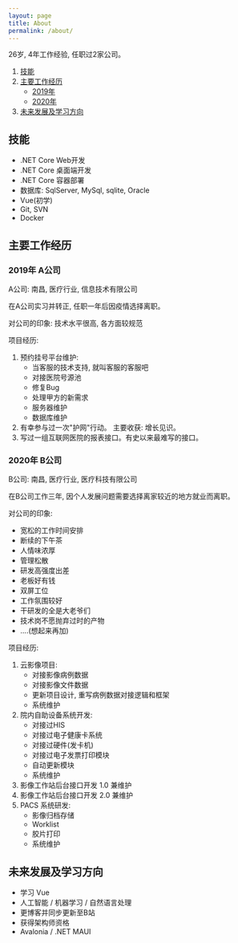 ```yaml
---
layout: page
title: About
permalink: /about/
---
```


26岁, 4年工作经验, 任职过2家公司。

1. [技能](#技能)
1. [主要工作经历](#主要工作经历)
    - [2019年](#2019年-a公司)
    - [2020年](#2020年-b公司)
1. [未来发展及学习方向](#未来发展及学习方向)

## 技能

- .NET Core Web开发
- .NET Core 桌面端开发
- .NET Core 容器部署
- 数据库: SqlServer, MySql, sqlite, Oracle
- Vue(初学)
- Git, SVN
- Docker

## 主要工作经历

### 2019年 A公司

A公司: 南昌, 医疗行业, 信息技术有限公司

在A公司实习并转正, 任职一年后因疫情选择离职。

对公司的印象: 技术水平很高, 各方面较规范

项目经历:

1. 预约挂号平台维护:
   - 当客服的技术支持, 就叫客服的客服吧
   - 对接医院号源池
   - 修复Bug
   - 处理甲方的新需求
   - 服务器维护
   - 数据库维护
2. 有幸参与过一次"护网"行动。 主要收获: 增长见识。
3. 写过一组互联网医院的报表接口。有史以来最难写的接口。

### 2020年 B公司

B公司: 南昌, 医疗行业, 医疗科技有限公司

在B公司工作三年, 因个人发展问题需要选择离家较近的地方就业而离职。

对公司的印象:
- 宽松的工作时间安排
- 断续的下午茶
- 人情味浓厚
- 管理松散
- 研发高强度出差
- 老板好有钱
- 双屏工位
- 工作氛围较好
- 干研发的全是大老爷们
- 技术岗不愿抛弃过时的产物
- ....(想起来再加)

项目经历:

1. 云影像项目:
    - 对接影像病例数据
    - 对接影像文件数据
    - 更新项目设计, 重写病例数据对接逻辑和框架
    - 系统维护
1. 院内自助设备系统开发:
    - 对接过HIS
    - 对接过电子健康卡系统
    - 对接过硬件(发卡机)
    - 对接过电子发票打印模块
    - 自动更新模块
    - 系统维护
1. 影像工作站后台接口开发 1.0 兼维护
1. 影像工作站后台接口开发 2.0 兼维护
1. PACS 系统研发:
    - 影像归档存储
    - Worklist
    - 胶片打印
    - 系统维护

## 未来发展及学习方向

- 学习 Vue
- 人工智能 / 机器学习 / 自然语言处理
- 更博客并同步更新至B站
- 获得架构师资格
- Avalonia / .NET MAUI
